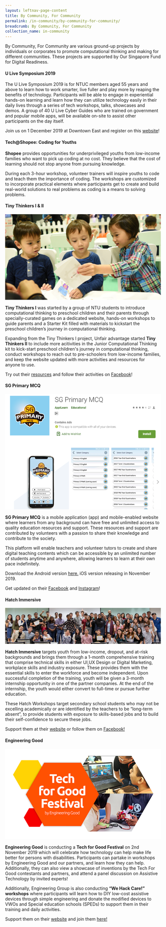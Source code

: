 ```yaml
---
layout: leftnav-page-content
title: By Community, For Community
permalink: /in-community/by-community-for-community/
breadcrumb: By Community, For Community
collection_name: in-community
---
```


By Community, For Community are various ground-up projects by individuals or corporates to promote computational thinking and making for different communities. These projects are supported by Our Singapore Fund for Digital Readiness. <br>


#### **U Live Symposium 2019**



The U Live Symposium 2019 is for NTUC members aged 55 years and above to learn how to work smarter, live fuller and play more by reaping the benefits of technology. Participants will be able to engage in experiential hands-on learning and learn how they can utilize technology easily in their daily lives through a series of tech workshops, talks, showcases and demos. A group of 40 U Live Cyber Guides who are trained on government and popular mobile apps, will be available on-site to assist other participants on the day itself. 

Join us on 1 December 2019 at Downtown East and register on this <a href="https://www.ulive.sg/index.php/activities-a-events/1054-u-live-symposium-2019" target="_blank">website</a>!


#### **Tech@Shopee: Coding for Youths**

**Shopee** provides opportunities for underprivileged youths from low-income families who want to pick up coding at no cost. They believe that the cost of learning should not stop anyone from pursuing knowledge. 

During each 3-hour workshop, volunteer trainers will inspire youths to code and teach them the importance of coding. The workshops are customized to incorporate practical elements where participants get to create and build real-world solutions to real problems as coding is a means to solving problems. 



#### **Tiny Thinkers I & II**

![Tiny Thinkers II image](/images/in-community/overview/TinyThinkersII-1-cropped.jpg)


**Tiny Thinkers I** was started by a group of NTU students to introduce computational thinking to preschool children and their parents through specially-curated games on a dedicated website, hands-on workshops to guide parents and a Starter Kit filled with materials to kickstart the preschool children’s journey in computational thinking.  

Expanding from the Tiny Thinkers I project, Unfair advantage started **Tiny Thinkers II** to include more acitivities in the Junior Computational Thinking kit to kick-start preschool children's journey in computational thinking, conduct workshops to reach out to pre-schoolers from low-income families, and keep the website updated with more activities and resources for anyone to use.

Try out their <a href="https://www.tinythinkers.org/" target="_blank">resources</a> and follow their activities on <a href="https://www.facebook.com/tinythinkersSG/" target="_blank">Facebook</a>!


#### **SG Primary MCQ**

![AppiLearn image](/images/in-community/overview/AppiLearn-cropped.png)

**SG Primary MCQ** is a mobile application (app) and mobile-enabled website where learners from any background can have free and unlimited access to quality education resources and support. These resources and support are contributed by volunteers with a passion to share their knowledge and contribute to the society. 

This platform will enable teachers and volunteer tutors to create and share digital teaching contents which can be accessible by an unlimited number of students anytime and anywhere, allowing learners to learn at their own pace indefinitely.

Download the Android version <a href="https://play.google.com/store/apps/details?id=sg.primary.mcq" target="_blank">here.</a> iOS version releasing in November 2019.

Get updated on their <a href="https://www.facebook.com/BigImperfectFamily" target="_blank">Facebook</a> and <a href="https://www.instagram.com/bigimperfectfamily" target="_blank">Instagram</a>!


#### **Hatch Immersive**

![Hatch Immersive image](/images/in-community/overview/Hatch-Immersive-1.png)


**Hatch Immersive** targets youth from low-income, dropout, and at-risk backgrounds and brings them through a 1-month comprehensive training that comprise technical skills in either UI,UX Design or Digital Marketing, workplace skills and industry exposure. These provides them with the essential skills to enter the workforce and become independent. Upon successful completion of the training, youth will be given a 3-month internship opportunity in one of the partner companies. At the end of the internship, the youth would either convert to full-time or pursue further education. 

These Hatch Workshops target secondary school students who may not be excelling academically or are identified by the teachers to be “long-term absent”, to provide students with exposure to skills-based jobs and to build their self-confidence to secure these jobs.

Support them at their <a href="https://www.hatch.sg/" target="_blank">website</a> or follow them on <a href="https://www.facebook.com/hatchingnow/" target="_blank">Facebook!</a>


#### **Engineering Good**

![Engineering Good](/images/in-community/overview/Engineering-Good-2.png)


**Engineering Good** is conducting a **Tech for Good Festival** on 2nd November 2019 which will celebrate how technology can help make life better for persons with disabilities. Participants can partake in workshops by Engineering Good and our partners, and learn how they can help. Additionally, they can also view a showcase of inventions by the Tech For Good contestants and partners, and attend a panel discussion on Assistive Technology by invited experts!

Additionally, Engineering Group is also conducting **“We Hack Care!” workshops** where participants will learn how to DIY low-cost assistive devices through simple engineering and donate the modified devices to VWOs and Special education schools (SPEDs) to support them in their training and daily activities.

Support them on their <a href="http://engineeringgood.org/programmes/we-hack-care-workshops/" target="_blank">website</a> and join them <a href="http://engineeringgood.org/tech-for-good-participants/" target="_blank">here!</a>
